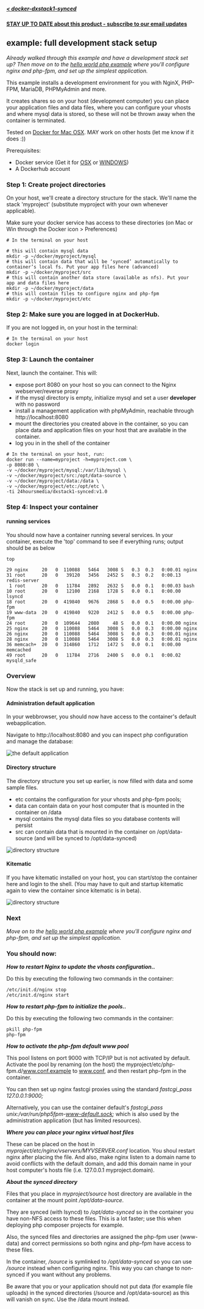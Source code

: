##### [< docker-dxstack1-synced](../../README.md)

**[STAY UP TO DATE about this product - subscribe to our email updates](http://eepurl.com/caYXEH)**

## example: full development stack setup


*Already walked through this example and have a development stack set up? Then move on to the [hello world php example](02-helloworld.md) where you'll configure nginx and php-fpm, and set up
                                                                                                     the simplest application.*


This example installs a development environment for you with NginX, PHP-FPM, MariaDB, PHPMyAdmin and more.

It creates shares so on your host (development computer) you can place your application files and data files,
where you can configure your vhosts and where mysql data is stored, so these will not be thrown away when the container is terminated.



Tested on [Docker for Mac OSX](https://docs.docker.com/docker-for-mac/). MAY work on other hosts (let me know if it does :))

Prerequisites:

- Docker service (Get it for [OSX](https://docs.docker.com/docker-for-mac/) or [WINDOWS](https://docs.docker.com/docker-for-windows/))
- A Dockerhub account

### Step 1: Create project directories

On your host, we'll create a directory structure for the stack. We'll name the stack 'myproject'
(substitute myproject with your own whenever applicable).

Make sure your docker service has access to these directories (on Mac or Win through the Docker icon > Preferences)

```
# In the terminal on your host

# this will contain mysql data
mkdir -p ~/docker/myproject/mysql
# this will contain data that will be ‘synced’ automatically to container’s local fs. Put your app files here (advanced)
mkdir -p ~/docker/myproject/src
# this will contain another data store (available as nfs). Put your app and data files here
mkdir -p ~/docker/myproject/data
# this will contain files to configure nginx and php-fpm
mkdir -p ~/docker/myproject/etc
```

### Step 2: Make sure you are logged in at DockerHub.

If you are not logged in, on your host in the terminal:

```
# In the terminal on your host
docker login
```

### Step 3: Launch the container

Next, launch the container. This will:

* expose port 8080 on your host so you can connect to the Nginx webserver/reverse proxy
* if the mysql directory is empty, initialize mysql and set a user **developer** with no password
* install a management application with phpMyAdmin, reachable through http://localhost:8080
* mount the directories you created above in the container, so you can place data and application
 files on your host that are available in the container.
* log you in in the shell of the container
 
 
```
# In the terminal on your host, run:
docker run --name=myproject -h=myproject.com \
-p 8080:80 \
-v ~/docker/myproject/mysql:/var/lib/mysql \
-v ~/docker/myproject/src:/opt/data-source \
-v ~/docker/myproject/data:/data \
-v ~/docker/myproject/etc:/opt/etc \
-ti 24hoursmedia/dxstack1-synced:v1.0

```

### Step 4: Inspect your container

#### running services
You should now have a container running several services. In your container, execute the 'top' command to see if everything runs;
output should be as below

```
top

29 nginx     20   0  110088   5464   3008 S   0.3  0.3   0:00.01 nginx                                                                                                                                                                                                                                                                                        
31 root      20   0   39120   3456   2452 S   0.3  0.2   0:00.13 redis-server                                                                                                                                                                                                                                                                                 
 1 root      20   0   11784   2892   2632 S   0.0  0.1   0:00.03 bash                                                                                                                                                                                                                                                                                         
10 root      20   0   12100   2168   1728 S   0.0  0.1   0:00.00 lsyncd                                                                                                                                                                                                                                                                                       
18 root      20   0  419840   9676   2868 S   0.0  0.5   0:00.00 php-fpm                                                                                                                                                                                                                                                                                      
19 www-data  20   0  419840   9220   2412 S   0.0  0.5   0:00.00 php-fpm                                                                                                                                                                                                                                                                                      
24 root      20   0  109644   2080     48 S   0.0  0.1   0:00.00 nginx                                                                                                                                                                                                                                                                                        
25 nginx     20   0  110088   5464   3008 S   0.0  0.3   0:00.00 nginx                                                                                                                                                                                                                                                                                        
26 nginx     20   0  110088   5464   3008 S   0.0  0.3   0:00.01 nginx                                                                                                                                                                                                                                                                                        
28 nginx     20   0  110088   5464   3008 S   0.0  0.3   0:00.01 nginx                                                                                                                                                                                                                                                                                        
36 memcach+  20   0  314860   1712   1472 S   0.0  0.1   0:00.00 memcached                                                                                                                                                                                                                                                                                    
49 root      20   0   11784   2716   2400 S   0.0  0.1   0:00.02 mysqld_safe 
```

### Overview

Now the stack is set up and running, you have:

#### Administration default application

In your webbrowser, you should now have access to the container's default webapplication.

Navigate to http://localhost:8080 and you can inspect php configuration and manage the database:

![the default application](assets/default-application.png)

#### Directory structure

The directory structure you set up earlier, is now filled with data and some sample files.

* etc contains the configuration for your vhosts and php-fpm pools;
* data can contain data on your host computer that is mounted in the container on /data
* mysql contains the mysql data files so you database contents will persist
* src can contain data that is mounted in the container on /opt/data-source (and will be synced to /opt/data-synced)


![directory structure](assets/project-dir-structure.png)


#### Kitematic

If you have kitematic installed on your host, you can start/stop the container here and login to the
shell. (You may have to quit and startup kitematic again to view the container since kitematic is in beta). 

![directory structure](assets/kitematic.png)

### Next

*Move on to the [hello world php example](02-helloworld.md) where you'll configure nginx and php-fpm, and set up
the simplest application.*


### You should now:

***How to restart Nginx to update the vhosts configuration..***

Do this by executing the following two commands in the container:
```
/etc/init.d/nginx stop
/etc/init.d/nginx start
```

***How to restart php-fpm to initialize the pools..***

Do this by executing the following two commands in the container:
```
pkill php-fpm
php-fpm
```

***How to activate the php-fpm default www pool***

This pool listens on port 9000 with TCP/IP but is not activated by default. Activate the pool by 
renaming (on the host) the myproject/etc/php-fpm.d/www.conf.example to www.conf, and then restart php-fpm in the
container.

You can then set up nginx fastcgi proxies using the standard *fastcgi_pass 127.0.0.1:9000;*

Alternatively, you can use the container default's *fastcgi_pass unix:/var/run/php5fpm-www-default.sock;* which
is also used by the administration application (but has limited resources).

***Where you can place your nginx virtual host files***

These can be placed on the host in *myproject/etc/nginx/vservers/MYVSERVER.conf* location.
You shoul restart nginx after placing the file. And also, make nginx listen to a domain name
to avoid conflicts with the default domain, and add this domain name in your host computer's hosts file
(i.e. 127.0.0.1 myproject.domain).

***About the synced directory***

Files that you place in *myproject/source* host directory are available in the container at the mount
point */opt/data-source*.

They are synced (with lsyncd) to */opt/data-synced* so in the container you have non-NFS access to these files.
This is a lot faster; use this when deploying php composer projects for example.

Also, the synced files and directories are assigned the php-fpm user (www-data)
and correct permissions so both nginx and php-fpm have access to these files.

In the container, */source* is symlinked to */opt/data-synced* so you can use */source* instead when configuring
nginx. This way you can change to non-synced if you want without any problems.

Be aware that you or your application should not put data (for example file uploads) in the synced
directories (/source and /opt/data-source) as this will vanish on sync. Use the /data mount instead.


